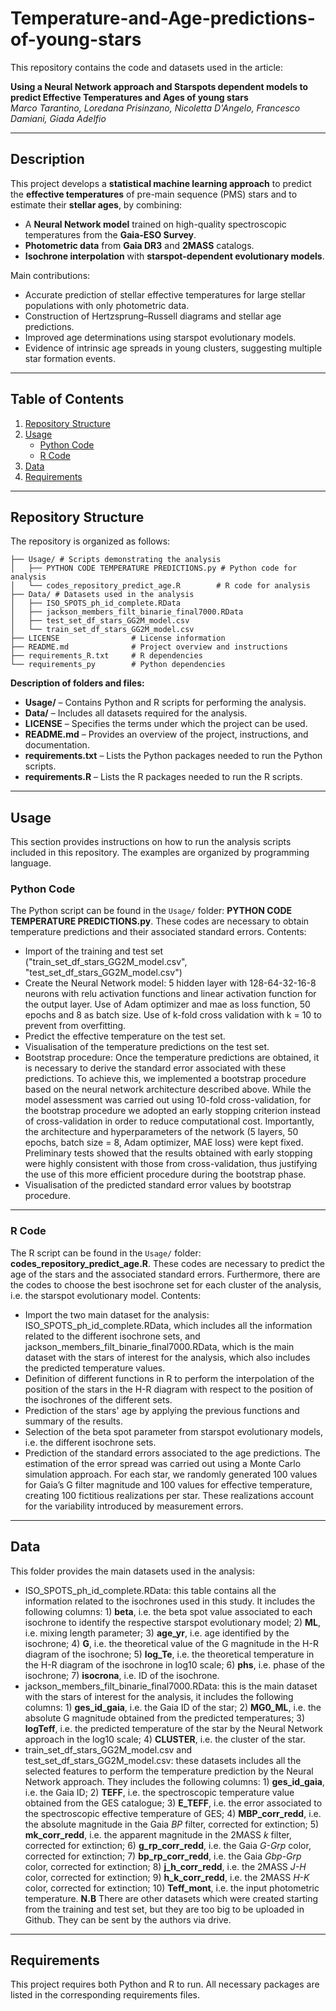 # Temperature-and-Age-predictions-of-young-stars
This repository contains the code and datasets used in the article:  

**Using a Neural Network approach and Starspots dependent models to predict Effective Temperatures and Ages of young stars**  
*Marco Tarantino, Loredana Prisinzano, Nicoletta D'Angelo, Francesco Damiani, Giada Adelfio*  

---
## Description  

This project develops a **statistical machine learning approach** to predict the **effective temperatures** of pre-main sequence (PMS) stars and to estimate their **stellar ages**, by combining:  
- A **Neural Network model** trained on high-quality spectroscopic temperatures from the **Gaia-ESO Survey**.  
- **Photometric data** from **Gaia DR3** and **2MASS** catalogs.  
- **Isochrone interpolation** with **starspot-dependent evolutionary models**.  

Main contributions:  
- Accurate prediction of stellar effective temperatures for large stellar populations with only photometric data.  
- Construction of Hertzsprung–Russell diagrams and stellar age predictions.  
- Improved age determinations using starspot evolutionary models.  
- Evidence of intrinsic age spreads in young clusters, suggesting multiple star formation events.  

---

## Table of Contents
1. [Repository Structure](#repository-structure)
2. [Usage](#usage)
   - [Python Code](#python-code)
   - [R Code](#r-code)
3. [Data](#datasets)
4. [Requirements](#requirements)

---

## Repository Structure
The repository is organized as follows:
```text
├── Usage/ # Scripts demonstrating the analysis
│   ├── PYTHON CODE TEMPERATURE PREDICTIONS.py # Python code for analysis
│   └── codes_repository_predict_age.R        # R code for analysis
├── Data/ # Datasets used in the analysis
│   ├── ISO_SPOTS_ph_id_complete.RData
│   ├── jackson_members_filt_binarie_final7000.RData
│   ├── test_set_df_stars_GG2M_model.csv
│   └── train_set_df_stars_GG2M_model.csv
├── LICENSE                # License information
├── README.md              # Project overview and instructions
├── requirements_R.txt     # R dependencies
└── requirements_py        # Python dependencies
```

**Description of folders and files:**
- **Usage/** – Contains Python and R scripts for performing the analysis.  
- **Data/** – Includes all datasets required for the analysis.  
- **LICENSE** – Specifies the terms under which the project can be used.  
- **README.md** – Provides an overview of the project, instructions, and documentation.  
- **requirements.txt** – Lists the Python packages needed to run the Python scripts.  
- **requirements.R** – Lists the R packages needed to run the R scripts.

---

## Usage
This section provides instructions on how to run the analysis scripts included in this repository. The examples are organized by programming language.

### Python Code
The Python script can be found in the `Usage/` folder: **PYTHON CODE TEMPERATURE PREDICTIONS.py**. These codes are necessary to obtain temperature predictions and their associated standard errors.
Contents:
- Import of the training and test set ("train_set_df_stars_GG2M_model.csv", "test_set_df_stars_GG2M_model.csv")
- Create the Neural Network model: 5 hidden layer with 128-64-32-16-8 neurons with relu activation functions and linear activation function for the output layer. Use of Adam optimizer and mae as loss function, 50 epochs and 8 as batch size. Use of k-fold cross validation with k = 10 to prevent from overfitting.
- Predict the effective temperature on the test set.
- Visualisation of the temperature predictions on the test set.
- Bootstrap procedure: Once the temperature predictions are obtained, it is necessary to derive the standard error associated with these predictions. To achieve this, we implemented a bootstrap procedure based on the neural network architecture described above. While the model assessment was carried out using 10-fold cross-validation, for the bootstrap procedure we adopted an early stopping criterion instead of cross-validation in order to reduce computational cost. Importantly, the architecture and hyperparameters of the network (5 layers, 50 epochs, batch size = 8, Adam optimizer, MAE loss) were kept fixed. Preliminary tests showed that the results obtained with early stopping were highly consistent with those from cross-validation, thus justifying the use of this more efficient procedure during the bootstrap phase.
- Visualisation of the predicted standard error values by bootstrap procedure.

--- 

### R Code
The R script can be found in the `Usage/` folder: **codes_repository_predict_age.R**. These codes are necessary to predict the age of the stars and the associated standard errors. Furthermore, there are the codes to choose the best isochrone set for each cluster of the analysis, i.e. the starspot evolutionary model.
Contents:
- Import the two main dataset for the analysis: ISO_SPOTS_ph_id_complete.RData, which includes all the information related to the different isochrone sets, and jackson_members_filt_binarie_final7000.RData, which is the main dataset with the stars of interest for the analysis, which also includes the predicted temperature values.
- Definition of different functions in R to perform the interpolation of the position of the stars in the H-R diagram with respect to the position of the isochrones of the different sets.
- Prediction of the stars' age by applying the previous functions and summary of the results.
- Selection of the beta spot parameter from starspot evolutionary models, i.e. the different isochrone sets.
- Prediction of the standard errors associated to the age predictions. The estimation of the error spread was carried out using a Monte Carlo simulation approach. For each star, we randomly generated 100 values for Gaia’s 
G filter magnitude and 100 values for effective temperature, creating 100 fictitious realizations per star. These realizations account for the variability introduced by measurement errors.

---

## Data
This folder provides the main datasets used in the analysis:
- ISO_SPOTS_ph_id_complete.RData: this table contains all the information related to the isochrones used in this study. It includes the following columns: 1) **beta**, i.e. the beta spot value associated to each isochrone to identify the respective starspot evolutionary model; 2) **ML**, i.e. mixing length parameter; 3) **age_yr**, i.e. age identified by the isochrone; 4) **G**, i.e. the theoretical value of the G magnitude in the H-R diagram of the isochrone; 5) **log_Te**, i.e. the theoretical temperature in the H-R diagram of the isochrone in log10 scale; 6) **phs**, i.e. phase of the isochrone; 7) **isocrona**, i.e. ID of the isochrone.
- jackson_members_filt_binarie_final7000.RData: this is the main dataset with the stars of interest for the analysis, it includes the following columns: 1) **ges_id_gaia**, i.e. the Gaia ID of the star; 2) **MG0_ML**, i.e. the absolute G magnitude obtained from the predicted temperatures; 3) **logTeff**, i.e. the predicted temperature of the star by the Neural Network approach in the log10 scale; 4) **CLUSTER**, i.e. the cluster of the star.
- train_set_df_stars_GG2M_model.csv and test_set_df_stars_GG2M_model.csv: these datasets includes all the selected features to perform the temperature prediction by the Neural Network approach. They includes the following columns: 1) **ges_id_gaia**, i.e. the Gaia ID; 2) **TEFF**, i.e. the spectroscopic temperature value obtained from the GES catalogue; 3) **E_TEFF**, i.e. the error associated to the spectroscopic effective temperature of GES; 4) **MBP_corr_redd**, i.e. the absolute magnitude in the Gaia *BP* filter, corrected for extinction; 5) **mk_corr_redd**, i.e. the apparent magnitude in the 2MASS *k* filter, corrected for extinction; 6) **g_rp_corr_redd**, i.e. the Gaia *G-Grp* color, corrected for extinction; 7) **bp_rp_corr_redd**, i.e. the Gaia *Gbp-Grp* color, corrected for extinction; 8) **j_h_corr_redd**, i.e. the 2MASS *J-H* color, corrected for extinction; 9) **h_k_corr_redd**, i.e. the 2MASS *H-K* color, corrected for extinction; 10) **Teff_mont**, i.e. the input photometric temperature.
**N.B** There are other datasets which were created starting from the training and test set, but they are too big to be uploaded in Github. They can be sent by the authors via drive.

---

## Requirements
This project requires both Python and R to run. All necessary packages are listed in the corresponding requirements files.





